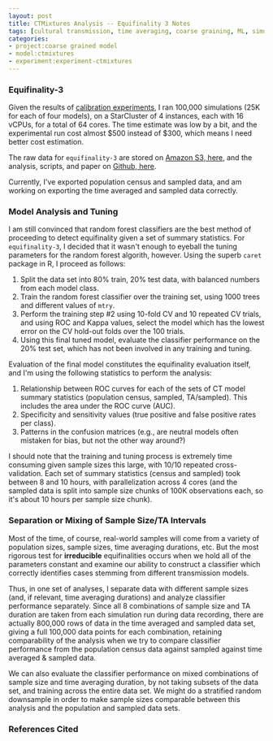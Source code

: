 ```yaml
---
layout: post
title: CTMixtures Analysis -- Equifinality 3 Notes
tags: [cultural transmission, time averaging, coarse graining, ML, simulation, dissertation, open science, reproducible science, experiments, experiment-ctmixture]
categories:
- project:coarse grained model
- model:ctmixtures
- experiment:experiment-ctmixtures
---
```


### Equifinality-3 ###

Given the results of [calibration experiments](/project:coarse%20grained%20model/model:ctmixtures/experiment:experiment-ctmixtures/2014/10/06/ctmixtures-calibration-part2.html), I ran 100,000 simulations (25K for each of four models), on a StarCluster of 4 instances, each with 16 vCPUs, for a total of 64 cores.  The time estimate was low by a bit, and the experimental run cost almost $500 instead of $300, which means I need better cost estimation.  

The raw data for `equifinality-3` are stored on [Amazon S3, here](https://madsen-dissertation.s3.amazonaws.com/), and the analysis, scripts, and paper on [Github, here](https://github.com/mmadsen/experiment-ctmixtures).

Currently, I've exported population census and sampled data, and am working on exporting the time averaged and sampled data correctly.  

### Model Analysis and Tuning ###

I am still convinced that random forest classifiers are the best method of proceeding to detect equifinality given a set of summary statistics.  For `equifinality-3`, I decided that it wasn't enough to eyeball the tuning parameters for the random forest algorith, however.  Using the superb `caret` package in R, I proceed as follows:

1.  Split the data set into 80% train, 20% test data, with balanced numbers from each model class.
2.  Train the random forest classifier over the training set, using 1000 trees and different values of `mtry`.  
3.  Perform the training step #2 using 10-fold CV and 10 repeated CV trials, and using ROC and Kappa values, select the model which has the lowest error on the CV hold-out folds over the 100 trials.  
4.  Using this final tuned model, evaluate the classifier performance on the 20% test set, which has not been involved in any training and tuning.  

Evaluation of the final model constitutes the equifinality evaluation itself, and I'm using the following statistics to perform the analysis:

1.  Relationship between ROC curves for each of the sets of CT model summary statistics (population census, sampled, TA/sampled).  This includes the area under the ROC curve (AUC).  
2.  Specificity and sensitivity values (true positive and false positive rates per class).  
3.  Patterns in the confusion matrices (e.g., are neutral models often mistaken for bias, but not the other way around?)

I should note that the training and tuning process is extremely time consuming given sample sizes this large, with 10/10 repeated cross-validation.  Each set of summary statistics (census and sampled) took between 8 and 10 hours, with parallelization across 4 cores (and the sampled data is split into sample size chunks of 100K observations each, so it's about 10 hours per sample size chunk).  

### Separation or Mixing of Sample Size/TA Intervals ###

Most of the time, of course, real-world samples will come from a variety of population sizes, sample sizes, time averaging durations, etc.  But the most rigorous test for **irreducible** equifinalities occurs when we hold all of the parameters constant and examine our ability to construct a classifier which correctly identifies cases stemming from different transmission models.  

Thus, in one set of analyses, I separate data with different sample sizes (and, if relevant, time averaging durations) and analyze classifier performance separately.  Since all 8 combinations of sample size and TA duration are taken from each simulation run during data recording, there are actually 800,000 rows of data in the time averaged and sampled data set, giving a full 100,000 data points for each combination, retaining comparability of the analysis when we try to compare classifier performance from the population census data against sampled against time averaged & sampled data.  

We can also evaluate the classifier performance on mixed combinations of sample size and time averaging duration, by not taking subsets of the data set, and training across the entire data set.  We might do a stratified random downsample in order to make sample sizes comparable between this analysis and the population and sampled data sets.  

### References Cited ###

